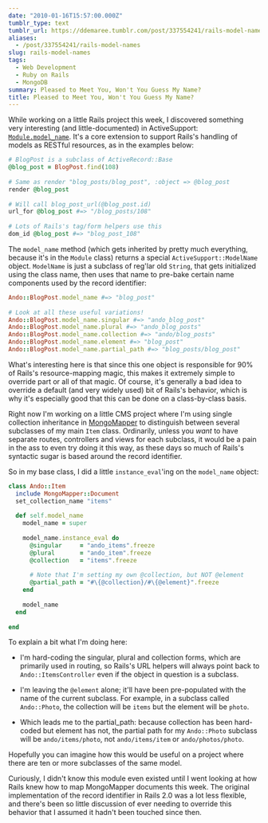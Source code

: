 ```yaml
---
date: "2010-01-16T15:57:00.000Z"
tumblr_type: text
tumblr_url: https://ddemaree.tumblr.com/post/337554241/rails-model-names
aliases:
  - /post/337554241/rails-model-names
slug: rails-model-names
tags:
  - Web Development
  - Ruby on Rails
  - MongoDB
summary: Pleased to Meet You, Won't You Guess My Name?
title: Pleased to Meet You, Won't You Guess My Name?
---
```


While working on a little Rails project this week, I discovered something very interesting (and little-documented) in ActiveSupport: [`Module.model_name`][asmn]. It's a core extension to support Rails's handling of models as RESTful resources, as in the examples below:

```rb
# BlogPost is a subclass of ActiveRecord::Base
@blog_post = BlogPost.find(108)
 
# Same as render "blog_posts/blog_post", :object => @blog_post
render @blog_post
 
# Will call blog_post_url(@blog_post.id)
url_for @blog_post #=> "/blog_posts/108"
 
# Lots of Rails's tag/form helpers use this
dom_id @blog_post #=> "blog_post_108"
```

The `model_name` method (which gets inherited by pretty much everything, because it's in the `Module` class) returns a special `ActiveSupport::ModelName` object. `ModelName` is just a subclass of reg'lar old `String`, that gets initialized using the class name, then uses that name to pre-bake certain name components used by the record identifier:

```rb
Ando::BlogPost.model_name #=> "blog_post"
 
# Look at all these useful variations!
Ando::BlogPost.model_name.singular #=> "ando_blog_post"
Ando::BlogPost.model_name.plural #=> "ando_blog_posts"
Ando::BlogPost.model_name.collection #=> "ando/blog_posts"
Ando::BlogPost.model_name.element #=> "blog_post"
Ando::BlogPost.model_name.partial_path #=> "blog_posts/blog_post"
```

What's interesting here is that since this one object is responsible for 90% of Rails's resource-mapping magic, this makes it extremely simple to override part or all of that magic. Of course, it's generally a bad idea to override a default (and very widely used) bit of Rails's behavior, which is why it's especially good that this can be done on a class-by-class basis.

Right now I'm working on a little CMS project where I'm using single collection inheritance in [MongoMapper](http://github.com/jnunemaker/mongomapper) to distinguish between several subclasses of my main `Item` class. Ordinarily, unless you _want_ to have separate routes, controllers and views for each subclass, it would be a pain in the ass to even try doing it this way, as these days so much of Rails's syntactic sugar is based around the record identifier.

So in my base class, I did a little `instance_eval`'ing on the `model_name` object:

```rb
class Ando::Item
  include MongoMapper::Document
  set_collection_name "items"
 
  def self.model_name
    model_name = super
    
    model_name.instance_eval do
      @singular     = "ando_items".freeze
      @plural       = "ando_item".freeze
      @collection   = "items".freeze
 
      # Note that I'm setting my own @collection, but NOT @element
      @partial_path = "#\{@collection}/#\{@element}".freeze
    end
    
    model_name
  end
 
end
```

To explain a bit what I'm doing here:

- I'm hard-coding the singular, plural and collection forms, which are primarily used in routing, so Rails's URL helpers will always point back to `Ando::ItemsController` even if the object in question is a subclass.

- I'm leaving the `@element` alone; it'll have been pre-populated with the name of the current subclass. For example, in a subclass called `Ando::Photo`, the collection will be `items` but the element will be `photo`.

- Which leads me to the partial_path: because collection has been hard-coded but element has not, the partial path for my `Ando::Photo` subclass will be `ando/items/photo`, not `ando/items/item` or `ando/photos/photo`.

Hopefully you can imagine how this would be useful on a project where there are ten or more subclasses of the same model.

Curiously, I didn't know this module even existed until I went looking at how Rails knew how to map MongoMapper documents this week. The original implementation of the record identifier in Rails 2.0 was a lot less flexible, and there's been so little discussion of ever needing to override this behavior that I assumed it hadn't been touched since then.

[asmn]: http://github.com/rails/rails/blob/2-3-stable/activesupport/lib/active_support/core_ext/module/model_naming.rb
